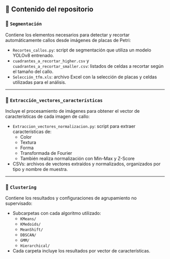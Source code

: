 ## 📁 Contenido del repositorio

### 📂 `Segmentación`
Contiene los elementos necesarios para detectar y recortar automáticamente callos desde imágenes de placas de Petri:

- `Recortes_callos.py`: script de segmentación que utiliza un modelo YOLOv8 entrenado.
- `cuadrantes_a_recortar_higher.csv` y `cuadrantes_a_recortar_smaller.csv`: listados de celdas a recortar según el tamaño del callo.
- `Selección_tfm.xls`: archivo Excel con la selección de placas y celdas utilizadas para el análisis.

---

### 📂 `Extracción_vectores_características`
Incluye el procesamiento de imágenes para obtener el vector de características de cada imagen de callo:

- `Extraccion_vectores_normalizacion.py`: script para extraer características de:
  - Color
  - Textura
  - Forma
  - Transformada de Fourier
  - También realiza normalización con Min-Max y Z-Score
- CSVs: archivos de vectores extraídos y normalizados, organizados por tipo y nombre de muestra.

---

### 📂 `Clustering`
Contiene los resultados y configuraciones de agrupamiento no supervisado:

- Subcarpetas con cada algoritmo utilizado:
  - `KMeans/`
  - `KMedoids/`
  - `MeanShift/`
  - `DBSCAN/`
  - `GMM/`
  - `Hierarchical/`
- Cada carpeta incluye los resultados por vector de características.
